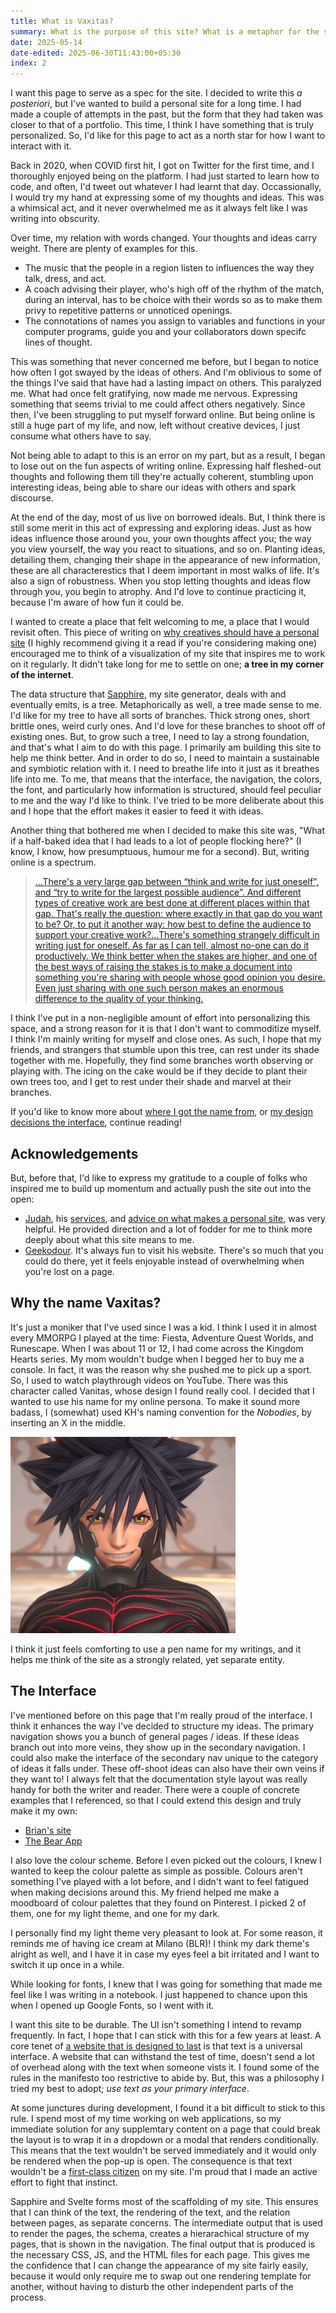 ```yaml
---
title: What is Vaxitas?
summary: What is the purpose of this site? What is a metaphor for the site? How does it influence the way I interact with it? Why did I create it in the first place? These are some questions that I aim to answer here.
date: 2025-05-14
date-edited: 2025-06-30T11:43:00+05:30
index: 2
---
```


I want this page to serve as a spec for the site. I decided to write this *a posteriori*, but I've wanted to build a personal site for a long time. I had made a couple of attempts in the past, but the form that they had taken was closer to that of a portfolio. This time, I think I have something that is truly personalized. So, I'd like for this page to act as a north star for how I want to interact with it.

Back in 2020, when COVID first hit, I got on Twitter for the first time, and I thoroughly enjoyed being on the platform. I had just started to learn how to code, and often, I'd tweet out whatever I had learnt that day. Occassionally, I would try my hand at expressing some of my thoughts and ideas. This was a whimsical act, and it never overwhelmed me as it always felt like I was writing into obscurity.

Over time, my relation with words changed. Your thoughts and ideas carry weight. There are plenty of examples for this. 

- The music that the people in a region listen to influences the way they talk, dress, and act. 
- A coach advising their player, who's high off of the rhythm of the match, during an interval, has to be choice with their words so as to make them privy to repetitive patterns or unnoticed openings. 
- The connotations of names you assign to variables and functions in your computer programs, guide you and your collaborators down specifc lines of thought. 

This was something that never concerned me before, but I began to notice how often I got swayed by the ideas of others. And I'm oblivious to some of the things I've said that have had a lasting impact on others. This paralyzed me. What had once felt gratifying, now made me nervous. Expressing something that seems trivial to me could affect others negatively. Since then, I've been struggling to put myself forward online. But being online is still a huge part of my life, and now, left without creative devices, I just consume what others have to say.

Not being able to adapt to this is an error on my part, but as a result, I began to lose out on the fun aspects of writing online. Expressing half fleshed-out thoughts and following them till they're actually coherent, stumbling upon interesting ideas, being able to share our ideas with others and spark discourse.

At the end of the day, most of us live on borrowed ideals. But, I think there is still some merit in this act of expressing and exploring ideas. Just as how ideas influence those around you, your own thoughts affect you; the way you view yourself, the way you react to situations, and so on. Planting ideas, detailing them, changing their shape in the appearance of new information, these are all characterestics that I deem important in most walks of life. It's also a sign of robustness. When you stop letting thoughts and ideas flow through you, you begin to atrophy. And I'd love to continue practicing it, because I'm aware of how fun it could be.

I wanted to create a place that felt welcoming to me, a place that I would revisit often. This piece of writing on [why creatives should have a personal site](https://thecreativeindependent.com/essays/laurel-schwulst-my-website-is-a-shifting-house-next-to-a-river-of-knowledge-what-could-yours-be/) (I highly recommend giving it a read if you're considering making one) encouraged me to think of a visualization of my site that inspires me to work on it regularly. It didn't take long for me to settle on one; **a tree in my corner of the internet**. 

The data structure that [Sapphire](https://github.com/nrabhiram/sapphire), my site generator, deals with and eventually emits, is a tree. Metaphorically as well, a tree made sense to me. I'd like for my tree to have all sorts of branches. Thick strong ones, short brittle ones, weird curly ones. And I'd love for these branches to shoot off of existing ones. But, to grow such a tree, I need to lay a strong foundation, and that's what I aim to do with this page. I primarily am building this site to help me think better. And in order to do so, I need to maintain a sustainable and symbiotic relation with it. I need to breathe life into it just as it breathes life into me. To me, that means that the interface, the navigation, the colors, the font, and particularly how information is structured, should feel peculiar to me and the way I'd like to think. I've tried to be more deliberate about this and I hope that the effort makes it easier to feed it with ideas.

Another thing that bothered me when I decided to make this site was, "What if a half-baked idea that I had leads to a lot of people flocking here?" (I know, I know, how presumptuous, humour me for a second). But, writing online is a spectrum.

> [...There's a very large gap between “think and write for just oneself”, and “try to write for the largest possible audience”. And different types of creative work are best done at different places within that gap. That's really the question: where exactly in that gap do you want to be? Or, to put it another way: how best to define the audience to support your creative work?...There's something strangely difficult in writing just for oneself. As far as I can tell, almost no-one can do it productively. We think better when the stakes are higher, and one of the best ways of raising the stakes is to make a document into something you're sharing with people whose good opinion you desire. Even just sharing with one such person makes an enormous difference to the quality of your thinking.](https://michaelnotebook.com/wn/website_enhance.html)

I think I've put in a non-negligible amount of effort into personalizing this space, and a strong reason for it is that I don't want to commoditize myself. I think I'm mainly writing for myself and close ones. As such, I hope that my friends, and strangers that stumble upon this tree, can rest under its shade together with me. Hopefully, they find some branches worth observing or playing with. The icing on the cake would be if they decide to plant their own trees too, and I get to rest under their shade and marvel at their branches.

If you'd like to know more about [where I got the name from](#why-the-name-vaxitas), or [my design decisions the interface](#the-interface), continue reading!

## Acknowledgements

But, before that, I'd like to express my gratitude to a couple of folks who inspired me to build up momentum and actually push the site out into the open:

- [Judah](https://joodaloop.com/), his [services](https://webcraft.joodaloop.com/), and [advice on what makes a personal site](https://things.joodaloop.com/), was very helpful. He provided direction and a lot of fodder for me to think more deeply about what this site means to me.
- [Geekodour](https://geekodour.org/). It's always fun to visit his website. There's so much that you could do there, yet it feels enjoyable instead of overwhelming when you're lost on a page.
 
## Why the name Vaxitas?

It's just a moniker that I've used since I was a kid. I think I used it in almost every MMORPG I played at the time: Fiesta, Adventure Quest Worlds, and Runescape. When I was about 11 or 12, I had come across the Kingdom Hearts series. My mom wouldn't budge when I begged her to buy me a console. In fact, it was the reason why she pushed me to pick up a sport. So, I used to watch playthrough videos on YouTube. There was this character called Vanitas, whose design I found really cool. I decided that I wanted to use his name for my online persona. To make it sound more badass, I (somewhat) used KH's naming convention for the *Nobodies*, by inserting an X in the middle.

![Kingdom Hearts - Vanitas](./vanitas.png)

I think it just feels comforting to use a pen name for my writings, and it helps me think of the site as a strongly related, yet separate entity.

## The Interface

I've mentioned before on this page that I'm really proud of the interface. I think it enhances the way I've decided to structure my ideas. The primary navigation shows you a bunch of general pages / ideas. If these ideas branch out into more veins, they show up in the secondary navigation. I could also make the interface of the secondary nav unique to the category of ideas it falls under. These off-shoot ideas can also have their own veins if they want to! I always felt that the documentation style layout was really handy for both the writer and reader. There were a couple of concrete examples that I referenced, so that I could extend this design and truly make it my own: 

- [Brian's site](https://brianlovin.com/)
- [The Bear App](https://bear.app/)

I also love the colour scheme. Before I even picked out the colours, I knew I wanted to keep the colour palette as simple as possible. Colours aren't something I've played with a lot before, and I didn't want to feel fatigued when making decisions around this. My friend helped me make a moodboard of colour palettes that they found on Pinterest. I picked 2 of them, one for my light theme, and one for my dark. 

I personally find my light theme very pleasant to look at. For some reason, it reminds me of having ice cream at Milano (BLR)! I think my dark theme's alright as well, and I have it in case my eyes feel a bit irritated and I want to switch it up once in a while.

While looking for fonts, I knew that I was going for something that made me feel like I was writing in a notebook. I just happened to chance upon this when I opened up Google Fonts, so I went with it.

I want this site to be durable. The UI isn't something I intend to revamp frequently. In fact, I hope that I can stick with this for a few years at least. A core tenet of [a website that is designed to last](https://jeffhuang.com/designed_to_last/) is that text is a universal interface. A website that can withstand the test of time, doesn't send a lot of overhead along with the text when someone vists it. I found some of the rules in the manifesto too restrictive to abide by. But, this was a philosophy I tried my best to adopt; *use text as your primary interface*.

At some junctures during development, I found it a bit difficult to stick to this rule. I spend most of my time working on web applications, so my immediate solution for any supplemtary content on a page that could break the layout is to wrap it in a dropdown or a modal that renders conditionally. This means that the text wouldn't be served immediately and it would only be rendered when the pop-up is open. The consequence is that text wouldn't be a [first-class citizen](https://en.wikipedia.org/wiki/First-class_citizen) on my site. I'm proud that I made an active effort to fight that instinct.

Sapphire and Svelte forms most of the scaffolding of my site. This ensures that I can think of the text, the rendering of the text, and the relation between pages, as separate concerns. The intermediate output that is used to render the pages, the schema, creates a hierarachical structure of my pages, that is shown in the navigation. The final output that is produced is the necessary CSS, JS, and the HTML files for each page. This gives me the confidence that I can change the appearance of my site fairly easily, because it would only require me to swap out one rendering template for another, without having to disturb the other independent parts of the process.